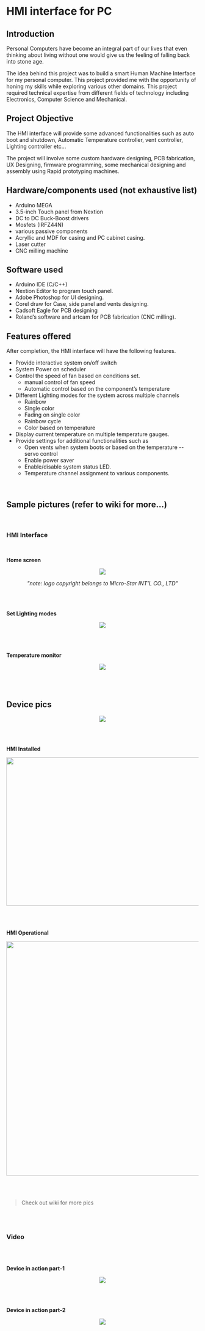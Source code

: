 # HMI interface for PC

## Introduction

Personal Computers have become an integral part of our lives that even thinking about living without one would give us the feeling of falling back into stone age.

The idea behind this project was to build a smart Human Machine Interface for my personal computer. This project provided me with the opportunity of honing my skills while exploring various other domains. This project required technical expertise from different fields of technology including Electronics, Computer Science and Mechanical.

## Project Objective

The HMI interface will provide some advanced functionalities such as auto boot and shutdown, Automatic Temperature controller, vent controller, Lighting controller etc…

The project will involve some custom hardware designing, PCB fabrication, UX Designing, firmware programming, some mechanical designing and assembly using Rapid prototyping machines.

## Hardware/components used (not exhaustive list)

-   Arduino MEGA
-   3.5-inch Touch panel from Nextion
-   DC to DC Buck-Boost drivers
-   Mosfets (IRFZ44N)
-   various passive components
-   Acryllic and MDF for casing and PC cabinet casing.
-   Laser cutter
-   CNC milling machine

## Software used

-   Arduino IDE (C/C++)
-   Nextion Editor to program touch panel.
-   Adobe Photoshop for UI designing.
-   Corel draw for Case, side panel and vents designing.
-   Cadsoft Eagle for PCB designing
-   Roland’s software and artcam for PCB fabrication (CNC milling).

##  Features offered

After completion, the HMI interface will have the following features.

-   Provide interactive system on/off switch
-   System Power on scheduler
-   Control the speed of fan based on conditions set.
    -   manual control of fan speed
    -   Automatic control based on the component’s temperature
-   Different Lighting modes for the system across multiple channels
    -   Rainbow
    -   Single color
    -   Fading on single color
    -   Rainbow cycle
    -   Color based on temperature
-   Display current temperature on multiple temperature gauges.
-   Provide settings for additional functionalities such as
    -   Open vents when system boots or based on the temperature -- servo control
    -   Enable power saver
    -   Enable/disable system status LED.
    -   Temperature channel assignment to various components.

<br/>

## Sample pictures (refer to wiki for more…)

<br/>

### HMI Interface

<br/>

**Home screen**

<p align="Center">
  <img src="/osama.tasneem/HMI_interface_for_PC/wiki/raw/Resources/images/6731bab8c7ef8065782866eef224d636.png">
</p>

<p align="Center"> <i>"note: logo copyright belongs to Micro-Star INT'L CO., LTD" </i></p>

<br/>
<br/>

**Set Lighting modes**

<p align="Center">
  <img src="/osama.tasneem/HMI_interface_for_PC/wiki/raw/Resources/images/62900bcb3576cdbc161d63ddba7723eb.png">
</p>

<br/>
<br/>

**Temperature monitor**

<p align="Center">
  <img src="/osama.tasneem/HMI_interface_for_PC/wiki/raw/Resources/images/15f72c10f2f684866036eaa6ada40685.png">
</p>

<br/>
<br/>

## Device pics

<p align="Center">
  <img src="/osama.tasneem/HMI_interface_for_PC/wiki/raw/Resources/images/557d534d33388b785a4e1bb59808203e.jpeg">
</p>

<br/>
<br/>

**HMI Installed**

<p align="Center">
  <img width="690" height="388" src="/osama.tasneem/HMI_interface_for_PC/wiki/raw/Resources/images/9e96deb003c0fc9843c57cbc6452ca3a.jpeg">
</p>

<br/>
<br/>

**HMI Operational**

<p align="Center">
  <img width="641" height="613" src="/osama.tasneem/HMI_interface_for_PC/wiki/raw/Resources/images/9eafdde4355e867aa01d2860b808d565.jpeg">
</p>

<br/>
<br/>

> Check out wiki for more pics

<br/>
<br/>

### Video

<br/>
<br/>

**Device in action part-1**

<p align="Center">
  <img src="/osama.tasneem/HMI_interface_for_PC/wiki/raw/Resources/videos/vid1.gif">
</p>

<br/>
<br/>

**Device in action part-2**

<p align="Center">
  <img src="/osama.tasneem/HMI_interface_for_PC/wiki/raw/Resources/videos/vid2.gif">
</p>